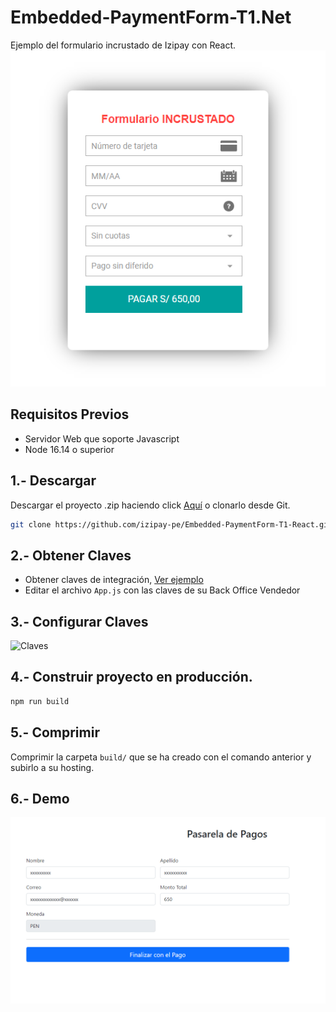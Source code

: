 # Embedded-PaymentForm-T1.Net

Ejemplo del formulario incrustado de Izipay con React.
![pagar](images/pagar.png)

## Requisitos Previos

* Servidor Web que soporte Javascript
* Node 16.14 o superior

## 1.- Descargar
Descargar el proyecto .zip haciendo click [Aquí](https://github.com/izipay-pe/Embedded-PaymentForm-T1-React/archive/refs/heads/main.zip) o clonarlo desde Git.
```sh
git clone https://github.com/izipay-pe/Embedded-PaymentForm-T1-React.git
``` 

## 2.- Obtener Claves
* Obtener claves de integración, [Ver ejemplo](https://github.com/JunioratWork/Obtener_Credenciales#readme)
* Editar el archivo `App.js` con las claves de su Back Office Vendedor
 
## 3.- Configurar Claves
![Claves](src/assets/images/credenciales.png)

## 4.- Construir proyecto en producción.
```sh
npm run build
``` 

## 5.- Comprimir 
Comprimir la carpeta `build/` que se ha creado con el comando anterior y subirlo a su hosting.

## 6.- Demo
![demo](images/demo.png)

